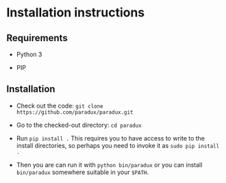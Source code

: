 Installation instructions
=========================

Requirements
------------

* Python 3

* PIP

Installation
------------

* Check out the code: `git clone https://github.com/paradux/paradux.git`

* Go to the checked-out directory: `cd paradux`

* Run `pip install .` This requires you to have access to write to the
  install directories, so perhaps you need to invoke it as `sudo pip install .`

* Then you are can run it with `python bin/paradux` or you can install
  `bin/paradux` somewhere suitable in your `$PATH`.
